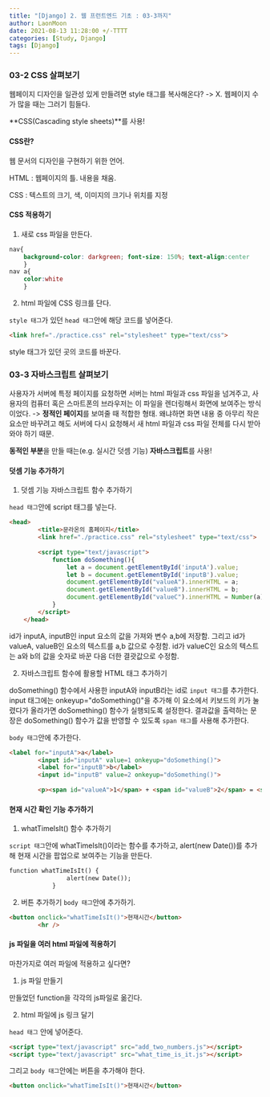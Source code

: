 ```yaml
---
title: "[Django] 2. 웹 프런트엔드 기초 : 03-3까지"
author: LaonMoon
date: 2021-08-13 11:28:00 +/-TTTT
categories: [Study, Django]
tags: [Django]
---
```


### **03-2 CSS 살펴보기**
웹페이지 디자인을 일관성 있게 만들려면 style 태그를 복사해온다? -> X. 웹페이지 수가 많을 때는 그러기 힘들다.

**CSS(Cascading style sheets)**를 사용!

#### CSS란?
웹 문서의 디자인을 구현하기 위한 언어.

HTML : 웹페이지의 틀. 내용을 채움.

CSS : 텍스트의 크기, 색, 이미지의 크기나 위치를 지정

#### CSS 적용하기
1. 새로 css 파일을 만든다.
```css
nav{
	background-color: darkgreen; font-size: 150%; text-align:center
	}
nav a{
	color:white
	}
```
2. html 파일에 CSS 링크를 단다.

`style 태그`가 있던 `head 태그`안에 해당 코드를 넣어준다.

```html
<link href="./practice.css" rel="stylesheet" type="text/css">
```
style 태그가 있던 곳의 코드를 바꾼다.

### **03-3 자바스크립트 살펴보기**
사용자가 서버에 특정 페이지를 요청하면 서버는 html 파일과 css 파일을 넘겨주고, 사용자의 컴퓨터 혹은 스마트폰의 브라우저는 이 파일을 렌더링해서 화면에 보여주는 방식이었다. -> **정적인 페이지**를 보여줄 때 적합한 형태. 왜냐하면 화면 내용 중 아무리 작은 요소만 바꾸려고 해도 서버에 다시 요청해서 새 html 파일과 css 파일 전체를 다시 받아와야 하기 때문.

**동적인 부분**을 만들 때는(e.g. 실시간 덧셈 기능) **자바스크립트**를 사용!

#### 덧셈 기능 추가하기

1. 덧셈 기능 자바스크립트 함수 추가하기

`head 태그`안에 script 태그를 넣는다.
```html
<head>
		<title>문라온의 홈페이지</title>
		<link href="./practice.css" rel="stylesheet" type="text/css">
		
		<script type="text/javascript">
			function doSomething(){
				let a = document.getElementById('inputA').value;
				let b = document.getElementById('inputB').value;
				document.getElementById("valueA").innerHTML = a;
				document.getElementById("valueB").innerHTML = b;
				document.getElementById("valueC").innerHTML = Number(a) + Number(b);
			}
		</script>
    </head>
```
id가 inputA, inputB인 input 요소의 값을 가져와 변수 a,b에 저장함. 그리고 id가 valueA, valueB인 요소의 텍스트를 a,b 값으로 수정함. id가 valueC인 요소의 텍스트는 a와 b의 값을 숫자로 바꾼 다음 더한 결괏값으로 수정함.

2. 자바스크립트 함수에 활용할 HTML 태그 추가하기

doSomething() 함수에서 사용한 inputA와 inputB라는 id로 `input 태그`를 추가한다. input 태그에는 onkeyup="doSomething()"을 추가해 이 요소에서 키보드의 키가 눌렸다가 올라가면 doSomething() 함수가 실행되도록 설정한다. 결과값을 출력하는 문장은 doSomething() 함수가 값을 반영할 수 있도록 `span 태그`를 사용해 추가한다. 

`body 태그`안에 추가한다.
```html
<label for="inputA">a</label>
		<input id="inputA" value=1 onkeyup="doSomething()">
		<label for="inputB">b</label>
		<input id="inputB" value=2 onkeyup="doSomething()">
		
		<p><span id="valueA">1</span> + <span id="valueB">2</span> = <span id="valueC">3</span>입니다.<p>
```

#### 현재 시간 확인 기능 추가하기
1. whatTimeIsIt() 함수 추가하기

`script 태그`안에 whatTimeIsIt()이라는 함수를 추가하고, alert(new Date())를 추가해 현재 시간을 팝업으로 보여주는 기능을 만든다.
```html
function whatTimeIsIt() {
				alert(new Date());
			}
```
2. 버튼 추가하기
`body 태그`안에 추가하기.
```html
<button onclick="whatTimeIsIt()">현재시간</button>
		<hr />
```

#### js 파일을 여러 html 파일에 적용하기
마찬가지로 여러 파일에 적용하고 싶다면?
1. js 파일 만들기

만들었던 function을 각각의 js파일로 옮긴다.

2. html 파일에 js 링크 달기

`head 태그` 안에 넣어준다. 
```html
<script type="text/javascript" src="add_two_numbers.js"></script>
<script type="text/javascript" src="what_time_is_it.js"></script>
```
그리고 `body 태그`안에는 버튼을 추가해야 한다.

```html
<button onclick="whatTimeIsIt()">현재시간</button>
```